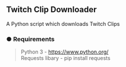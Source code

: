 ## Twitch Clip Downloader
A Python script which downloads Twitch Clips

### ● Requirements
  
> Python 3 - https://www.python.org/<br/>
> Requests libary - pip install requests





